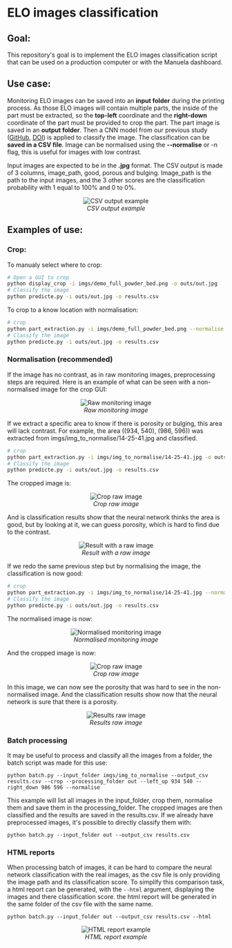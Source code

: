 # ELO images classification

## Goal:
This repository's goal is to implement the ELO images classification script that can be used on a production computer or with the Manuela dashboard.

## Use case:
Monitoring ELO images can be saved into an **input folder** during the printing process. 
As those ELO images will contain multiple parts, the inside of the part must be extracted, so the **top-left** coordinate and
the **right-down** coordinate of the part must be provided to crop the part. 
The part image is saved in an **output folder**. Then a CNN model from our previous study ([GitHub](https://github.com/lerouxl/Automatised-quality-assessment-in-additive-layer-manufacturing-using-layer-by-layer-surface-measurem), [DOI](https://doi.org/10.1016/j.procir.2021.03.050)) is applied to classify the image.
The classification can be **saved in a CSV file**. Image can be normalised using the **--normalise** or -n flag, this is useful for images with low contrast.

Input images are expected to be in the **.jpg** format. 
The CSV output is made of 3 columns, image_path, good, porous and bulging. 
Image_path is the path to the input images, and the 3 other scores are the classification probability with 1 equal to 100% and 0 to 0%.

<p align="center">
 <img src="https://github.com/lerouxl/ELO-images-classification/blob/main/imgs/readme/csv.JPG?raw=true" alt="CSV output example">
 <br>
 <i>CSV output example</i>
</p>

## Examples of use:

### Crop:
To manualy select where to crop:
```bash
# Open a GUI to crop
python display_crop -i imgs/demo_full_powder_bed.png -o outs/out.jpg
# Classify the image
python predicte.py -i outs/out.jpg -o results.csv
```
To crop to a know location with normalisation:
```bash
# crop
python part_extraction.py -i imgs/demo_full_powder_bed.png --normalise -o outs/out.jpg -l 292 713 -r 590 1012
# Classify the image
python predicte.py -i outs/out.jpg -o results.csv
```

### Normalisation (recommended)

If the image has no contrast, as in raw monitoring images, preprocessing steps are required. Here is an example of what can be seen with a non-normalised image for the crop GUI:
<p align="center">
 <img src="https://github.com/lerouxl/ELO-images-classification/blob/main/imgs/readme/GUI_no_normalise.JPG?raw=true" alt="Raw monitoring image">
 <br>
 <i>Raw monitoring image</i>
</p>


 If we extract a specific area to know if there is porosity or bulging, this area will lack contrast. 
 For example, the area ((934, 540), (986, 596)) was extracted from imgs/img_to_normalise/14-25-41.jpg and classified.

```bash
# crop
python part_extraction.py -i imgs/img_to_normalise/14-25-41.jpg -o outs/out.jpg -l 934 540 -r 986 596
# Classify the image
python predicte.py -i outs/out.jpg -o results.csv
```
The cropped image is:

<p align="center">
 <img src="https://github.com/lerouxl/ELO-images-classification/blob/main/imgs/readme/out_no_normalise.jpg?raw=true" alt="Crop raw image">
 <br>
 <i>Crop raw image</i>
</p>

And is classification results show that the neural network thinks the area is good, but by looking at it, we can guess porosity, which is hard to find due to the contrast.

<p align="center">
 <img src="https://github.com/lerouxl/ELO-images-classification/blob/main/imgs/readme/classification_no_normalise.JPG?raw=true" alt="Result with a raw image">
 <br>
 <i>Result with a raw image</i>
</p>

If we redo the same previous step but by normalising the image, the classification is now good:
```bash
# crop
python part_extraction.py -i imgs/img_to_normalise/14-25-41.jpg --normalise -o outs/out.jpg -l 934 540 -r 986 596
# Classify the image
python predicte.py -i outs/out.jpg -o results.csv
```
The normalised image is now:
<p align="center">
 <img src="https://github.com/lerouxl/ELO-images-classification/blob/main/imgs/readme/GUI_with_normalise.JPG?raw=true" alt="Normalised monitoring image">
 <br>
 <i>Normalised monitoring image</i>
</p>


And the cropped image is now:

<p align="center">
 <img src="https://github.com/lerouxl/ELO-images-classification/blob/main/imgs/readme/out_with_normalise.jpg?raw=true" alt="Crop raw image">
 <br>
 <i>Crop raw image</i>
</p>

In this image, we can now see the porosity that was hard to see in the non-normalised image. 
And the classification results show now that the neural network is sure that there is a porosity. 

<p align="center">
 <img src="https://github.com/lerouxl/ELO-images-classification/blob/main/imgs/readme/classification_with_normalise.JPG?raw=true" alt="Results raw image">
 <br>
 <i>Results raw image</i>
</p>

### Batch processing
It may be useful to process and classify all the images from a folder, the batch script was made for this use:

```batch
python batch.py --input_folder imgs/img_to_normalise --output_csv results.csv --crop --processing_folder out --left_up 934 540 --right_down 986 596 --normalise
```

This example will list all images in the input_folder, crop them, normalise them and save them in the processing_folder. 
The cropped images are then classified and the results are saved in the results.csv.
If we already have preprocessed images, it's possible to directly classify them with:
```batch
python batch.py --input_folder out --output_csv results.csv 
```

### HTML reports
When processing batch of images, it can be hard to compare the neural network classification with the real images, as the csv file is only providing the image path and its classification score.
To simplify this comparison task, a html report can be generated, with the `--html` argument, displaying the images and there classification score.
the html report will be generated in the same folder of the csv file with the same name.
```batch
python batch.py --input_folder out --output_csv results.csv --html
```
<p align="center">
 <img src="https://github.com/lerouxl/ELO-images-classification/blob/main/imgs/readme/html_repport_example.JPG?raw=true" alt="HTML report example">
 <br>
 <i>HTML report example</i>
</p>